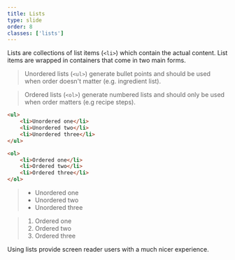 ```yaml
---
title: Lists
type: slide
order: 8
classes: ['lists']
---
```


Lists are collections of list items (`<li>`) which contain the actual content. List items are wrapped in containers that come in two main forms.

> Unordered lists (`<ul>`) generate bullet points and should be used when order doesn't matter (e.g. ingredient list).

> Ordered lists (`<ol>`) generate numbered lists and should only be used when order matters (e.g recipe steps).

```html
<ul>
    <li>Unordered one</li>
    <li>Unordered two</li>
    <li>Unordered three</li>
</ul>
```

```html
<ol>
    <li>Ordered one</li>
    <li>Ordered two</li>
    <li>Ordered three</li>
</ol>
```

>- Unordered one
>- Unordered two
>- Unordered three

>1. Ordered one
>1. Ordered two
>1. Ordered three

Using lists provide screen reader users with a much nicer experience. 